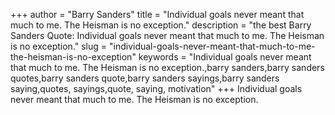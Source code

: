 +++
author = "Barry Sanders"
title = "Individual goals never meant that much to me. The Heisman is no exception."
description = "the best Barry Sanders Quote: Individual goals never meant that much to me. The Heisman is no exception."
slug = "individual-goals-never-meant-that-much-to-me-the-heisman-is-no-exception"
keywords = "Individual goals never meant that much to me. The Heisman is no exception.,barry sanders,barry sanders quotes,barry sanders quote,barry sanders sayings,barry sanders saying,quotes, sayings,quote, saying, motivation"
+++
Individual goals never meant that much to me. The Heisman is no exception.
